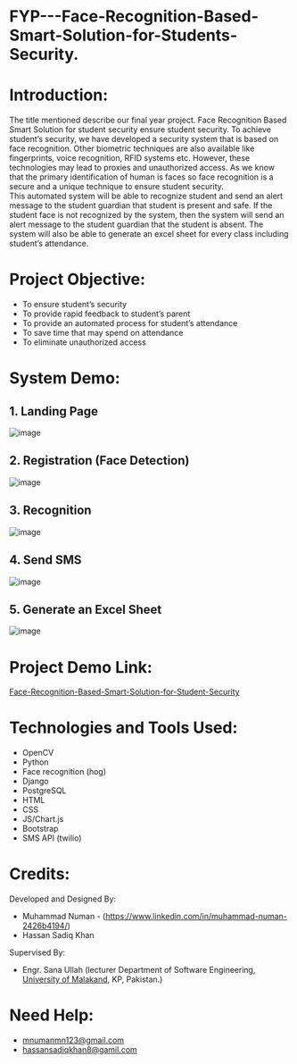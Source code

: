 # FYP---Face-Recognition-Based-Smart-Solution-for-Students-Security.

# Introduction:

The title mentioned describe our final year project. Face Recognition Based Smart Solution for student security ensure student security. To achieve student’s security, we have developed a security system that is based on face recognition. Other biometric techniques are also available like fingerprints, voice recognition, RFID systems etc. However, these technologies may lead to proxies and unauthorized access. As we know that the primary identification of human is faces so face recognition is a secure and a unique technique to ensure student security. <br />
This automated system will be able to recognize student and send an alert message to the student guardian that student is present and safe. If the student face is not recognized by the system, then the system will send an alert message to the student guardian that the student is absent. The system will also be able to generate an excel sheet for every class including student’s attendance.

# Project Objective:

*	To ensure student’s security <br />
*	To provide rapid feedback to student’s parent <br />
*	To provide an automated process for student’s attendance <br />
*	To save time that may spend on attendance <br />
*	To eliminate unauthorized access <br />


# System Demo:

## 1.	Landing Page


 
![image](https://user-images.githubusercontent.com/38610892/132396373-2af0b788-83d9-415a-abd7-ddfee97e3599.png)




## 2.	Registration (Face Detection)



 	 
 	  	 
 	 
 
![image](https://user-images.githubusercontent.com/38610892/132396641-915db7bd-9865-425f-8a83-d13bfde8ea0b.png)


 





## 3.	Recognition




 	 
 	  	 
 	 
 
![image](https://user-images.githubusercontent.com/38610892/132396714-1a466fb9-ebf6-445a-867f-229be7d90c78.png)

 




## 4. Send SMS



 
 	  
 	 
 
![image](https://user-images.githubusercontent.com/38610892/132396752-5c3515ac-b224-4f41-9b45-f1b26f716a59.png)

 






## 5.	Generate an Excel Sheet


 ![image](https://user-images.githubusercontent.com/38610892/132396813-e99a6aa5-4e88-4db1-8749-dc76a34d9c62.png)





# Project Demo Link:

[Face-Recognition-Based-Smart-Solution-for-Student-Security](https://youtu.be/ZljN5CPAf2I)


# Technologies and Tools Used:

*	OpenCV <br />
*	Python <br />
*	Face recognition (hog) <br />
*	Django <br />
*	PostgreSQL <br />
*	HTML <br />
*	CSS <br />
*	JS/Chart.js <br />
*	Bootstrap <br />
*	SMS API (twilio)

# Credits:

Developed and Designed By: 

*	Muhammad Numan - (https://www.linkedin.com/in/muhammad-numan-2426b4194/) <br />
*	Hassan Sadiq Khan <br />
	

Supervised By: 

* Engr. Sana Ullah (lecturer Department of Software Engineering, [University of Malakand](http://uom.edu.pk/), KP, Pakistan.)

# Need Help:
*	mnumanmn123@gmail.com
*	hassansadiqkhan8@gamil.com
